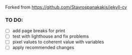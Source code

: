 Forked from https://github.com/Stavrospanakakis/jekyll-cv

### TO DO:
 - [ ] add page breaks for print 
 - [ ] test with lighthouse and fix problems
 - [ ] pixel values to coherent value with variables
 - [ ] apply recommended changes